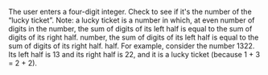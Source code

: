 The user enters a four-digit integer. Check to see if it's the number 
of the “lucky ticket”. Note: a lucky ticket is a number in which, at even number of digits in the number, the sum of digits of its left half is equal to the sum of digits of its right half. 
number, the sum of digits of its left half is equal to the sum of digits of its right half. 
half. For example, consider the number 1322. Its left half is 13 and its right half is 22, and it 
is a lucky ticket (because 1 + 3 = 2 + 2). 
